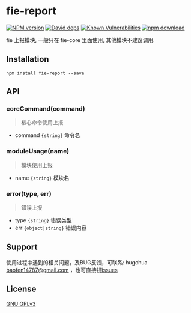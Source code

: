 # fie-report

[![NPM version][npm-image]][npm-url]
[![David deps][david-image]][david-url]
[![Known Vulnerabilities][snyk-image]][snyk-url]
[![npm download][download-image]][download-url]

[npm-image]: https://img.shields.io/npm/v/fie-report.svg?style=flat-square
[npm-url]: https://npmjs.org/package/fie-report
[david-image]: https://img.shields.io/david/cnpm/npminstall.svg?style=flat-square
[david-url]: https://david-dm.org/fieteam/fie-report
[snyk-image]: https://snyk.io/test/npm/fie-report/badge.svg?style=flat-square
[snyk-url]: https://snyk.io/test/npm/fie-report
[download-image]: https://img.shields.io/npm/dm/fie-report.svg?style=flat-square
[download-url]: https://npmjs.org/package/fie-report

fie 上报模块, 一般只在 fie-core 里面使用, 其他模块不建议调用.


## Installation

```
npm install fie-report --save
```

## API

### coreCommand(command)

> 核心命令使用上报

- command `{string}` 命令名

### moduleUsage(name)

> 模块使用上报

- name `{string}` 模块名

### error(type, err)

> 错误上报

- type `{string}` 错误类型
- err `{object|string}` 错误内容


## Support

使用过程中遇到的相关问题，及BUG反馈，可联系: hugohua <baofen14787@gmail.com> ，也可直接提[issues](https://github.com/fieteam/fie/issues/new)

## License

[GNU GPLv3](LICENSE)

